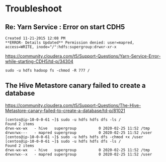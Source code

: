 # Troubleshoot

## Re: Yarn Service : Error on start CDH5
  
```
Created ‎11-21-2015 12:08 PM
**ERROR- Details Updated** Permission denied: user=mapred, access=WRITE, inode="/":hdfs:supergroup:drwxr-xr-x
```

https://community.cloudera.com/t5/Support-Questions/Yarn-Service-Error-while-starting-CDH5/td-p/34304
```
sudo -u hdfs hadoop fs -chmod -R 777 /
```

## The Hive Metastore canary failed to create a database

https://community.cloudera.com/t5/Support-Questions/The-Hive-Metastore-canary-failed-to-create-a-database/td-p/81021
```
[centos@ip-10-0-0-61 ~]$ sudo -u hdfs hdfs dfs -ls /
Found 2 items
drwx-wx-wx   - hive   supergroup          0 2020-02-25 11:52 /tmp
drwxrwx---   - mapred supergroup          0 2020-02-25 11:52 /user
[centos@ip-10-0-0-61 ~]$ sudo -u hdfs hdfs dfs -chmod +x /user
[centos@ip-10-0-0-61 ~]$ sudo -u hdfs hdfs dfs -ls /
Found 2 items
drwx-wx-wx   - hive   supergroup          0 2020-02-25 11:52 /tmp
drwxrwx--x   - mapred supergroup          0 2020-02-25 11:52 /user
```
